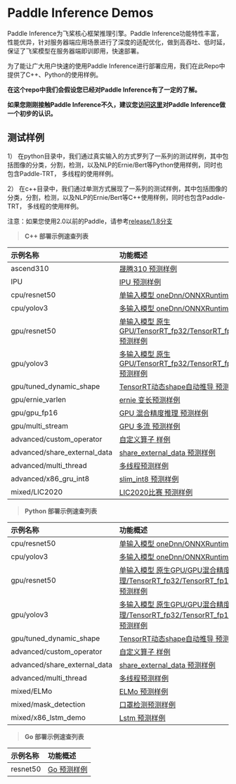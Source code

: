 # Paddle Inference Demos



Paddle Inference为飞桨核心框架推理引擎。Paddle Inference功能特性丰富，性能优异，针对服务器端应用场景进行了深度的适配优化，做到高吞吐、低时延，保证了飞桨模型在服务器端即训即用，快速部署。


为了能让广大用户快速的使用Paddle Inference进行部署应用，我们在此Repo中提供了C++、Python的使用样例。


**在这个repo中我们会假设您已经对Paddle Inference有了一定的了解。**

**如果您刚刚接触Paddle Inference不久，建议您[访问这里](https://paddle-inference.readthedocs.io/en/latest/#)对Paddle Inference做一个初步的认识。**


## 测试样例

1） 在python目录中，我们通过真实输入的方式罗列了一系列的测试样例，其中包括图像的分类，分割，检测，以及NLP的Ernie/Bert等Python使用样例，同时也包含Paddle-TRT， 多线程的使用样例。

2） 在c++目录中，我们通过单测方式展现了一系列的测试样例，其中包括图像的分类，分割，检测，以及NLP的Ernie/Bert等C++使用样例，同时也包含Paddle-TRT， 多线程的使用样例。

注意：如果您使用2.0以前的Paddle，请参考[release/1.8分支](https://github.com/PaddlePaddle/Paddle-Inference-Demo/tree/release/1.8)

> **C++ 部署示例速查列表**

|    示例名称   |   功能概述  | 
| :---- | :---- | 
|ascend310 |[晟腾310 预测样例](../../c++/ascend310/)|
|IPU |[IPU 预测样例](../../c++/ipu/)|
|cpu/resnet50  |[单输入模型 oneDnn/ONNXRuntime 预测样例](../../c++/cpu/resnet50/)|
|cpu/yolov3|[多输入模型 oneDnn/ONNXRuntime 预测样例](../../c++/cpu/yolov3/)|
|gpu/resnet50|[单输入模型 原生GPU/TensorRT_fp32/TensorRT_fp16/TensorRT_int8/TensorRT_dynamic_shape 预测样例](../../c++/gpu/resnet50/)|
|gpu/yolov3|[多输入模型 原生GPU/TensorRT_fp32/TensorRT_fp16/TensorRT_int8/TensorRT_dynamic_shape 预测样例](../../c++/gpu/yolov3/)|
|gpu/tuned_dynamic_shape|[TensorRT动态shape自动推导 预测样例](../../c++/gpu/tuned_dynamic_shape/)|
|gpu/ernie_varlen|[ernie 变长预测样例](../../c++/gpu/ernie-varlen/)|
|gpu/gpu_fp16|[GPU 混合精度推理 预测样例](../../c++/gpu/gpu_fp16/)|
|gpu/multi_stream|[GPU 多流 预测样例](../../c++/gpu/multi_stream/)|
|advanced/custom_operator|[自定义算子 样例](../../c++/advanced/custom-operator/)|
|advanced/share_external_data|[share_external_data 预测样例](../../c++/advanced/share_external_data/)|
|advanced/multi_thread|[多线程预测样例](../../c++/advanced/multi_thread/)|
|advanced/x86_gru_int8|[slim_int8 预测样例](../../c++/advanced/x86_gru_int8/)|
|mixed/LIC2020|[LIC2020比赛 预测样例](../../c++/mixed/LIC2020/)|


> **Python 部署示例速查列表**

|    示例名称   |   功能概述  | 
| :---- | :---- | 
|cpu/resnet50|[单输入模型 oneDnn/ONNXRuntime 预测样例](../../python/cpu/resnet50/)|
|cpu/yolov3|[多输入模型 oneDnn/ONNXRuntime 预测样例](../../python/cpu/yolov3/)|
|gpu/resnet50|[单输入模型 原生GPU/GPU混合精度推理/TensorRT_fp32/TensorRT_fp16/TensorRT_int8/TensorRT_dynamic_shape 预测样例](../../python/gpu/resnet50/)|
|gpu/yolov3|[多输入模型 原生GPU/GPU混合精度推理/TensorRT_fp32/TensorRT_fp16/TensorRT_int8/TensorRT_dynamic_shape 预测样例](../../python/gpu/yolov3/)|
|gpu/tuned_dynamic_shape|[TensorRT动态shape自动推导 预测样例](../../python/gpu/tuned_dynamic_shape/)|
|advanced/custom_operator|[自定义算子 样例](../../python/advanced/custom_operator/)|
|advanced/share_external_data|[share_external_data 预测样例](../../python/advanced/share_external_data/)|
|advanced/multi_thread|[多线程预测样例](../../python/advanced/multi_thread/)|
|mixed/ELMo|[ELMo 预测样例](../../python/mixed/ELMo/)|
|mixed/mask_detection|[口罩检测预测样例](../../python/mixed/mask_detection/)|
|mixed/x86_lstm_demo|[Lstm 预测样例](../../python/mixed/x86_lstm_demo/)|
   

> **Go 部署示例速查列表**

|    示例名称   |   功能概述  | 
| :---- | :---- | 
|resnet50|[Go 预测样例](../../go/resnet50/)|


